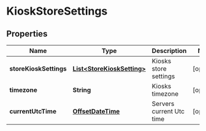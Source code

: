 
# KioskStoreSettings

## Properties
Name | Type | Description | Notes
------------ | ------------- | ------------- | -------------
**storeKioskSettings** | [**List&lt;StoreKioskSetting&gt;**](StoreKioskSetting.md) | Kiosks store settings |  [optional]
**timezone** | **String** | Kiosks timezone |  [optional]
**currentUtcTime** | [**OffsetDateTime**](OffsetDateTime.md) | Servers current Utc time |  [optional]



